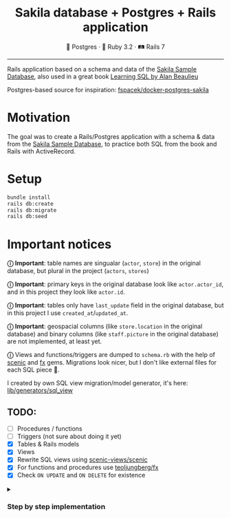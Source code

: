 <div align="center">
  <h1>Sakila database + Postgres + Rails application</h1>
</div>

<div align="center">
  🐘 Postgres · 💎 Ruby 3.2 · 🛤 Rails 7
</div>

<hr>

Rails application based on a schema and data of the
[Sakila Sample Database](https://dev.mysql.com/doc/sakila/en/), also used in a great book
[Learning SQL by Alan Beaulieu](http://shop.oreilly.com/product/9780596007270.do)

Postgres-based source for inspiration:
[fspacek/docker-postgres-sakila](https://github.com/fspacek/docker-postgres-sakila)

# Motivation

The goal was to create a Rails/Postgres application with a schema & data from the
[Sakila Sample Database](https://dev.mysql.com/doc/sakila/en/), to practice both
SQL from the book and Rails with ActiveRecord.

# Setup

```sh
bundle install
rails db:create
rails db:migrate
rails db:seed
```

# Important notices

**ⓘ** **Important**: table names are singualar (`actor`, `store`) in the original database, but
plural in the project (`actors`, `stores`)

**ⓘ** **Important**: primary keys in the original database
look like `actor.actor_id`, and in this project they look like `actor.id`.

**ⓘ** **Important**: tables only have `last_update` field in the original database, but in this project
I use `created_at`/`updated_at`.

**ⓘ** **Important**: geospacial columns (like `store.location` in the original database) and binary columns
(like `staff.picture` in the original database) are not implemented, at least yet.

**ⓘ** Views and functions/triggers are dumped to `schema.rb` with the help of
[scenic](https://github.com/scenic-views/scenic) and [fx](https://github.com/teoljungberg/fx)
gems. Migrations look nicer, but I don't like external files for each SQL piece 🥲.

I created by own SQL view migration/model generator, it's here:
[lib/generators/sql_view](https://github.com/vladyio/sakila-rails/tree/main/lib/generators/sql_view)

## TODO:

- [ ] Procedures / functions
- [ ] Triggers (not sure about doing it yet)
- [x] Tables & Rails models
- [x] Views
- [x] Rewrite SQL views using [scenic-views/scenic](https://github.com/scenic-views/scenic)
- [x] For functions and procedures use [teoljungberg/fx](https://github.com/teoljungberg/fx)
- [x] Check `ON UPDATE` and `ON DELETE` for existence

<details>
  <summary>
    <h3>Step by step implementation</h3>
  </summary>

  1. [Create `Actor`](#create-actor)
  2. [Create `Category`](#create-category)
  3. [Create `Language`](#create-language)
  4. [Create `Film`](#create-film)
  5. [Create `FilmActor`](#create-filmactor)
  6. [Create `FilmCategory`](#create-filmcategory)
  7. [Cross-reference `Films` with `Actors`, `Films` with `Categories`](#cross-reference-films-with-actors-films-with-categories)
  8. [Create `Country`](#create-country)
  9. [Create `City`](#create-city)
  10. [Cross-reference `City` and `Country`](#cross-reference-city-and-country)
  11. [Create `Address`](#create-address)
  12. [Cross-reference `Address` and `City`](#cross-reference-address-and-city)
  13. [Create `Customer`](#create-customer)
  14. [Cross-reference `Customer` and `Address`](#cross-reference-customer-and-address)
  15. [Create `Inventory`](#create-inventory)
  16. [Set `Language`.`name` limit to 20](#set-languagename-limit-to-20)
  17. [Create `Rental`](#create-rental)
  18. [Create `Payment`](#create-payment)
  19. [Cross-reference `Payment` and `Customer`](#cross-reference-payment-and-customer)
  20. [Create `Store`](#create-store)
  21. [Create `Staff`](#create-staff)
  22. [Add `manager_staff` to `Store`](#add-manager_staff-to-store)
  23. [Add `original_language_id` to `Film`](#add-original_language_id-to-film)
  24. [Rename `original_language_id` and `rental_rate` columns](#rename-original_language_id-and-rental_rate-columns)
  25. [Remove uniqueness index from `city`](#remove-uniqueness-index-from-city)
  26. [Add `store_id` to `Inventory`](#add-store_id-to-inventory)
  27. [Add `staff_id` to `Rentals`](#add-staff_id-to-rentals)
  28. [Add `staff_id` to `Payments`](#add-staff_id-to-payments)
  29. [Fix `Film <-> Actor` associations in models](#fix-film---actor-associations-in-models)
  30. [Fix `Film <-> Category` associations in models](#fix-film---category-associations-in-models)
  31. [Fix `Film <-> Language` associations in models](#fix-language---film-associations-in-models)
  32. [Fix `Store <-> Staff` associations in models](#fix-store---staff-associations-in-models)
  33. [Cross-reference `Store` and `Customer`](#cross-reference-store-and-customer)
  34. [Cross-reference `Inventory` with `Store` and `Rental`](#cross-reference-inventory-with-store-and-rental)
  35. [Cross-reference `Payment` with `Rental` and `Staff`](#cross-reference-payment-with-rental-and-staff)
  36. [Cross-reference `Rental` with `Customer` and `Staff`](#cross-reference-rental-with-customer-and-staff)
  37. [Reference `Store` in `Address`](#reference-store-in-address)

  ### Create `Actor`

  First, generate: `rails generate model Actor`

  Then in migration:

  ```ruby
    def change
      create_table :actors do |t|
        t.string :first_name, null: false
        t.string :last_name, null: false

        t.timestamps
      end

      add_index :actors, :first_name
      add_index :actors, :last_name
    end
  ```

  Then in model:

  ```ruby
  class Actor < ApplicationRecord
    validates :first_name, presence: true
    validates :last_name, presence: true
  ```

  ### Create `Category`

  First, generate: `rails generate model Category`

  Then in migration:

  ```ruby
    def change
      create_table :categories do |t|
        t.string :name, null: false

        t.timestamps
      end

      add_index :categories, :name, unique: true
    end
  ```

  Then in model:

  ```ruby
  class Category < ApplicationRecord
    validates :name, presence: true, uniqueness: true
  ```

  ### Create `Language`

  First, generate: `rails generate model Language`

  Then in migration:

  ```ruby
    def change
      create_table :languages do |t|
        t.string :name, null: false

        t.timestamps
      end

      add_index :categories, :name, unique: true
    end
  ```

  Then in model:

  ```ruby
  class Language < ApplicationRecord
    validates :name, presence: true, uniqueness: true
  ```

  ### Create `Film`

  First, generate: `rails generate model Film`

  Then in migration:

  ```ruby
    def change
      create_enum :rating, %w[G PG PG-13 R NC-17]

      create_table :films do |t|
        t.string :title, null: false
        t.text :description
        t.date :release_year
        t.integer :rental_duration, null: false
        t.decimal :rantal_rate, precision: 4, scale: 2, null: false
        t.integer :length, limit: 3
        t.decimal :replacement_cost, precision: 5, scale: 2, null: false
        t.enum :rating, enum_type: 'rating', default: 'G'
        t.string :special_features, array: true

        t.timestamps
  ```
  Another migration to reference `language_id` in `Film`:

  ```ruby
  class AddLanguageToFilm < ActiveRecord::Migration[7.0]
    def change
      add_reference :films, :language, foreign_key: true
  ```

  Then in `Film` model:

  ```ruby
  class Film < ApplicationRecord
    has_one :language

    validates :rental_rate, :rental_duration, :replacement_cost,
              :title, :language_id, presence: true
  ```

  ### Create `FilmActor`

  First, generate: `rails generate model FilmActor`

  Then in migration:

  ```ruby
    def change
      create_table :film_actors do |t|
        t.references :film, null: false, foreign_key: true
        t.references :actor, null: false, foreign_key: true

        t.timestamps
  ```

  Then in model:

  ```ruby
  class FilmActor < ApplicationRecord
    belongs_to :film
    belongs_to :actor

    validates :film, :actor, presence: true
  ```

  ### Create `FilmCategory`

  First, generate: `rails generate model FilmCategory`

  Then in migration:

  ```ruby
    def change
      create_table :film_categories do |t|
        t.references :film, null: false, foreign_key: true
        t.references :category, null: false, foreign_key: true

        t.timestamps
  ```

  Then in model:

  ```ruby
  class FilmCategory < ApplicationRecord
    belongs_to :film
    belongs_to :category

    validates :film, :category, presence: true
  ```

  ### Cross-reference `Films` with `Actors`, `Films` with `Categories`

  In `models/actor.rb`:

  ```diff
  class Actor < ApplicationRecord
  + has_many :films, through: :film_actors

    validates :first_name, presence: true
    validates :last_name, presence: true
  end
  ```

  In `models/film.rb`:

  ```diff
  class Film < ApplicationRecord
    has_one :language
  + has_many :categories, through: :film_categories
  + has_many :actors, through: :film_actors

    validates :rental_rate, :rental_duration, :replacement_cost,
              :title, :language_id, presence: true
  end
  ```

  ### Create `Country`

  First, generate: `rails generate model Country`

  Then in migration:

  ```ruby
    def change
      create_table :countries do |t|
        t.string :country, null: false

        t.timestamps
      end

      add_index :countries, :country, unique: true
  ```

  Then in model:

  ```ruby
  class Country < ApplicationRecord
    validates :country, presence: true, uniqueness: true
  ```

  ### Create `City`

  First, generate: `rails generate model City`

  Then in migration:

  ```ruby
    def change
      create_table :cities do |t|
        t.string :city
        t.references :country, null: false, foreign_key: true

        t.timestamps
      end

      add_index :cities, :city, unique: true
  ```

  Then in model:

  ```ruby
  class City < ApplicationRecord
    belongs_to :country

    validates :city, presence: true, uniqueness: true
  ```

  ### Cross-reference `City` and `Country`

  In `models/country.rb`:

  ```diff
  class Country < ApplicationRecord
  + has_many :cities

    validates :country, presence: true, uniqueness: true
  end
  ```

  ### Create `Address`

  First, generate: `rails generate model Address`

  Then in migration:

  ```ruby
    def change
      create_table :addresses do |t|
        t.string :address, null: false, limit: 50
        t.string :address2, limit: 50
        t.string :district, null: false, limit: 20
        t.references :city, null: false, foreign_key: true
        t.string :postal_code, limit: 10
        t.string :phone, null: false, limit: 20

        t.timestamps
  ```

  Then in model:

  ```ruby
  class Address < ApplicationRecord
    belongs_to :city

    validates :address, :district, :phone, presence: true
  ```

  ### Cross-reference `Address` and `City`

  In `models/city.rb`:

  ```diff
  class City < ApplicationRecord
    belongs_to :country
  + has_many :addresses

    validates :city, presence: true, uniqueness: true
  ```

  ### Create `Customer`

  First, generate: `rails generate model Customer`

  Then in migration:

  ```ruby
    def change
      create_table :customers do |t|
        t.string :first_name, null: false, limit: 45
        t.string :last_name, null: false, limit: 45
        t.string :email, limit: 50
        t.references :address, null: false, foreign_key: true
        t.integer :active

        t.timestamps
  ```

  Then in model:

  ```ruby
  class Customer < ApplicationRecord
    belongs_to :address

    validates :first_name, :last_name, presence: true
    validates :email, length: { maximum: 50 }
  ```

  ### Cross-reference `Customer` and `Address`

  In `models/address.rb`:

  ```diff
  class Address < ApplicationRecord
    belongs_to :city
  + has_many :customers
  ```

  ### Create `Inventory`

  First, generate: `rails generate model Inventory`

  Then in migration:

  ```ruby
    def change
      create_table :inventories do |t|
        t.references :film, null: false, foreign_key: true

        t.timestamps
      end
  ```

  Then in model:

  ```ruby
  class Inventory < ApplicationRecord
    belongs_to :film
  ```

  ### Set `Language`.`name` limit to 20

  First, generate: `rails g migration ChangeLanguageNameLengthLimit`

  Then in migration:

  ```ruby
    def change
      change_column :languages, :name, :string, limit: 20
  ```

  In `models/language.rb`:

  ```diff
  class Language < ApplicationRecord
  + validates :name, presence: true, uniqueness: true, length: { maximum: 20 }
  ```

  ### Create `Rental`

  First, generate: `rails generate model Rental`

  Then in migration:

  ```ruby
    def change
      create_table :rentals do |t|
        t.timestamp :rental_date, null: false
        t.references :inventory, null: false, foreign_key: true
        t.references :customer, null: false, foreign_key: true
        t.timestamp :return_date

        t.timestamps
  ```

  Then in model:

  ```ruby
  class Inventory < ApplicationRecord
    belongs_to :film
  ```

  ### Create `Payment`

  First, generate: `rails generate model Payment`

  Then in migration:

  ```ruby
    def change
      create_table :payments do |t|
        t.references :customer, null: false, foreign_key: true
        t.references :rental, null: false, foreign_key: true
        t.decimal :amount, precision: 5, scale: 2, null: false
        t.timestamp :payment_date, null: false

        t.timestamps
  ```

  Then in model:

  ```ruby
  class Payment < ApplicationRecord
    belongs_to :customer
    belongs_to :rental

    validates :amount, :payment_date, presence: true
  ```

  ### Cross-reference `Payment` and `Customer`

  In `models/customer.rb`:

  ```diff
  class Customer < ApplicationRecord
    belongs_to :address
  + has_many :payments
  ```

  ### Create `Store`

  First, generate: `rails generate model Store`

  Then in migration:

  ```ruby
    def change
      create_table :stores do |t|
        t.references :address, null: false, foreign_key: true

        t.timestamps
  ```

  Then in model:

  ```ruby
  class Store < ApplicationRecord
    belongs_to :address
  ```

  ### Create `Staff`

  First, generate: `rails generate model Staff`

  Then in migration:

  ```ruby
    def change
      create_table :staff do |t|
        t.string :first_name, null: false, limit: 45
        t.string :last_name, null: false, limit: 45
        t.references :address, null: false, foreign_key: true
        t.string :email, limit: 50
        t.references :store, null: false, foreign_key: true
        t.boolean :active, null: false
        t.string :username, null: false, limit: 16
        t.string :password, limit: 40

        t.timestamps
  ```

  Then in model:

  ```ruby
  class Staff < ApplicationRecord
    self.table_name = 'staff'

    belongs_to :address
    belongs_to :store

    validates :first_name, :last_name, presence: true, length: { maximum: 45 }
    validates :email, length: { maximum: 50 }
    validates :username, presence: true, length: { maximum: 16 }
    validates :password, length: { maximum: 40 }
  ```

  ### Add `manager_staff` to `Store`:

  First, generate `rails g migration AddManagerStaffToStore`

  Then in migration:

  ```ruby
  class AddManagerStaffToStore < ActiveRecord::Migration[7.0]
    def change
      add_reference :stores, :manager_staff, index: true, foreign_key: { to_table: :staff }
  ```

  In `models/store.rb`:

  ```diff
  class Store < ApplicationRecord
    belongs_to :address
  + has_one :manager_staff, class_name: 'Staff', foreign_key: :manager_staff
  ```

  ### Add `original_language_id` to `Film`:

  First, generate `rails g migration AddOriginalLanguageIdToFilm`

  Then in migration:

  ```ruby
  class AddOriginalLanguageIdToFilm < ActiveRecord::Migration[7.0]
    def change
      add_reference :films, :original_language_id, foreign_key: { to_table: :languages }
  ```

  ### Rename `original_language_id` and `rental_rate` columns

  I made a couple of typos in `films` table that needed to be fixed:

  ```ruby
      rename_column :films, :original_language_id_id, :original_language_id
  ```

  ```ruby
      rename_column :films, :rantal_rate, :rental_rate
  ```

  ### Remove uniqueness index from `city`

  Put by mistake, to remove:

  ```ruby
      remove_index :cities, :city
  ```

  ### Cross-reference `Customer` and `Store`

  Missed a reference of `store_id` in `customers`:

  ```ruby
      add_reference :customers, :store, foreign_key: true
  ```

  ### Add `store_id` to `Inventory`

  ```ruby
    def change
      add_reference :inventories, :store, null: false, foreign_key: true
  ```

  ### Add `staff_id` to `Rentals`

  ```ruby
    add_reference :rentals, :staff, null: false, foreign_key: { to_table: :staff }
  ```

  ### Add `staff_id` to `Payments`

  ```ruby
    add_reference :payments, :staff, null: false, foreign_key: { to_table: :staff }
  ```

  ### Fix `Film <-> Actor` associations in models

  In `models/actor.rb`:

  ```diff
  class Actor < ApplicationRecord
  + has_many :film_actors
    has_many :films, through: :film_actors
  ```

  In `models/film.rb`:

  ```diff
  class Film < ApplicationRecord
    # ...
  + has_many :film_actors
    has_many :actors, through: :film_actors
  ```

  ### Fix `Film <-> Category` associations in models

  In `models/film.rb`:

  ```diff
  + has_many :film_categories
  ```

  In `models/category.rb`:

  ```diff
  + has_many :film_categories
  + has_many :films, through: :film_categories
  ```

  ### Fix `Language <-> Film` associations in models

  In `models/film.rb`:

  ```diff
  - has_one :language
  + belongs_to :language
  ```

  ### Fix `Store <-> Staff` associations in models

  In `models/store.rb`:

  ```diff
  - has_one :manager_staff, class_name: 'Staff', foreign_key: :manager_staff
  + belongs_to :manager_staff, class_name: 'Staff', foreign_key: :manager_staff_id
  + has_many :staff
  ```

  ### Cross-reference `Store` and `Customer`

  In `models/store.rb`:

  ```diff
  + has_many :customers
  ```

  In `models/customer.rb`:

  ```diff
  + belongs_to :store
  ```

  ### Cross-reference `Inventory` with `Store` and `Rental`

  In `models/inventory.rb`:

  ```diff
  +  belongs_to :store
  +  has_many :rentals
  ```

  In `models/store.rb`:

  ```diff
  +  has_many :inventories
  ```

  ### Cross-reference `Payment` with `Rental` and `Staff`

  In `models/rental.rb`:

  ```diff
  + has_many :payments
  ```

  In `models/staff.rb`:

  ```diff
  + has_many :payments
  ```

  In `models/payments`:

  ```diff
  + belongs_to :staff
  ```

  ### Cross-reference `Rental` with `Customer` and `Staff`

  In `models/rental.rb`:

  ```diff
  + belongs_to :staff
  ```

  In `models/customer.rb`:

  ```diff
  + has_many :rentals
  ```

  In `models/staff.rb`:

  ```diff
  + has_many :rentals
  ```

  ### Reference `Store` in `Address`

  In `models/address.rb`:

  ```diff
  + has_one :store
  ```
</details>
